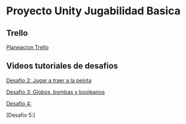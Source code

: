 # Proyecto Unity Jugabilidad Basica

## Trello
[Planeacion Trello](https://trello.com/invite/b/XawGBlxt/ATTI6dd354a75d08ca98282628b8376e87759D4111E1/instrumento-u2)

## Videos tutoriales de desafios

[Desafio 2: Jugar a traer a la pelota](https://drive.google.com/file/d/1zZGZBFHplL8pT9RpFddis-WqeDmrw9im/view?usp=sharing)

[Desafio 3: Globos, bombas y booleanos](https://drive.google.com/file/d/1rtVAdhCTm_3dXiraGBUg6kaCU784X6Gp/view?usp=sharing)

[Desafio 4:](https://drive.google.com/file/d/1Q7_UheyN6N7eNulolWGmeZP-h8hTt1Q1/view?usp=sharing)

[Desafio 5:]


